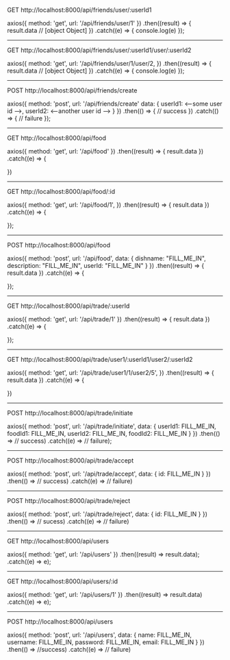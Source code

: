 GET http://localhost:8000/api/friends/user/:userId1

axios({
  method: 'get',
  url: '/api/friends/user/1'
})
.then((result) => {
  result.data // [object Object]
})
.catch((e) => {
  console.log(e)
});

-----------------------------------------------

GET http://localhost:8000/api/friends/user/:userId1/user/:userId2

axios({
  method: 'get',
  url: '/api/friends/user/1/user/2,
})
.then((result) => {
  result.data // [object Object]
})
.catch((e) => {
  console.log(e)
});

-----------------------------------------------

POST http://localhost:8000/api/friends/create

axios({
  method: 'post',
  url: '/api/friends/create'
  data: {
    userId1: <--some user id -->,
    userId2: <--another user id -->
  }
})
.then(() => {
  // success
})
.catch(() => {
  // failure
});



-----------------------------------------------

GET http://localhost:8000/api/food

axios({
  method: 'get',
  url: '/api/food'
})
.then((result) => {
  result.data
})
.catch((e) => {

})

-----------------------------------------------

GET http://localhost:8000/api/food/:id

axios({
  method: 'get',
  url: '/api/food/1',
})
.then((result) => {
  result.data
})
.catch((e) => {

});

-----------------------------------------------

POST http://localhost:8000/api/food

axios({
  method: 'post',
  url: '/api/food',
  data: {
    dishname: "FILL_ME_IN",
    description: "FILL_ME_IN",
    userId: "FILL_ME_IN"
  }
})
.then((result) => {
  result.data
})
.catch((e) => {

});

-----------------------------------------------

GET http://localhost:8000/api/trade/:userId

axios({
  method: 'get',
  url: '/api/trade/1'
})
.then((result) => {
  result.data
})
.catch((e) => {

});

-----------------------------------------------

GET http://localhost:8000/api/trade/user1/:userId1/user2/:userId2

axios({
  method: 'get',
  url: '/api/trade/user1/1/user2/5',
})
.then((result) => {
  result.data
})
.catch((e) => {

})

-----------------------------------------------

POST http://localhost:8000/api/trade/initiate

axios({
  method: 'post',
  url: '/api/trade/initiate',
  data: {
    userId1: FILL_ME_IN,
    foodId1: FILL_ME_IN,
    userId2: FILL_ME_IN,
    foodId2: FILL_ME_IN
  }
})
.then(() => // success)
.catch((e) => // failure);

-----------------------------------------------

POST http://localhost:8000/api/trade/accept

axios({
  method: 'post',
  url: '/api/trade/accept',
  data: {
    id: FILL_ME_IN
  }
})
.then(() => // success)
.catch((e) => // failure)

-----------------------------------------------

POST http://localhost:8000/api/trade/reject

axios({
  method: 'post',
  url: '/api/trade/reject',
  data: {
    id: FILL_ME_IN
  }
})
.then(() => // sucess)
.catch((e) => // failure)

-----------------------------------------------

GET http://localhost:8000/api/users

axios({
  method: 'get',
  url: '/api/users'
})
.then((result) => result.data);
.catch((e) => e);

-----------------------------------------------

GET http://localhost:8000/api/users/:id

axios({
  method: 'get',
  url: '/api/users/1'
})
.then((result) => result.data)
.catch((e) => e);


-----------------------------------------------


POST http://localhost:8000/api/users

axios({
  method: 'post',
  url: '/api/users',
  data: {
    name: FILL_ME_IN,
    username: FILL_ME_IN,
    password: FILL_ME_IN,
    email: FILL_ME_IN
  }
})
.then(() => //success)
.catch((e) => // failure)


